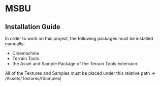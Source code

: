 # MSBU

## Installation Guide

In order to work on this project, the following packages must be installed manually:
  - Cinemachine
  - Terrain Tools
  - the Asset and Sample Package of the Terrain Tools extension

All of the Textures and Samples must be placed under this relative path -> /Assets/Textures/(Samples)
